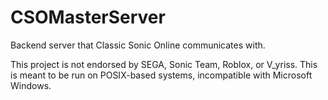 # CSOMasterServer
Backend server that Classic Sonic Online communicates with.

This project is not endorsed by SEGA, Sonic Team, Roblox, or V_yriss.
This is meant to be run on POSIX-based systems, incompatible with Microsoft Windows.